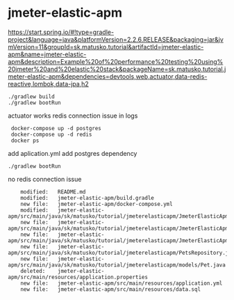 # jmeter-elastic-apm

https://start.spring.io/#!type=gradle-project&language=java&platformVersion=2.2.6.RELEASE&packaging=jar&jvmVersion=11&groupId=sk.matusko.tutorial&artifactId=jmeter-elastic-apm&name=jmeter-elastic-apm&description=Example%20of%20performance%20testing%20using%20jmeter%20and%20elastic%20stack&packageName=sk.matusko.tutorial.jmeter-elastic-apm&dependencies=devtools,web,actuator,data-redis-reactive,lombok,data-jpa,h2

    ./gradlew build
    ./gradlew bootRun
    
actuator works
redis connection issue in logs
    
     docker-compose up -d postgres
     docker-compose up -d redis
     docker ps
     
add aplication.yml
add postgres dependency
    
    ./gradlew bootRun

no redis connection issue

        modified:   README.md
        modified:   jmeter-elastic-apm/build.gradle
        new file:   jmeter-elastic-apm/docker-compose.yml
        modified:   jmeter-elastic-apm/src/main/java/sk/matusko/tutorial/jmeterelasticapm/JmeterElasticApmApplication.java
        new file:   jmeter-elastic-apm/src/main/java/sk/matusko/tutorial/jmeterelasticapm/JmeterElasticApmController.java
        new file:   jmeter-elastic-apm/src/main/java/sk/matusko/tutorial/jmeterelasticapm/JmeterElasticApmService.java
        new file:   jmeter-elastic-apm/src/main/java/sk/matusko/tutorial/jmeterelasticapm/PetsRepository.java
        new file:   jmeter-elastic-apm/src/main/java/sk/matusko/tutorial/jmeterelasticapm/models/Pet.java
        deleted:    jmeter-elastic-apm/src/main/resources/application.properties
        new file:   jmeter-elastic-apm/src/main/resources/application.yml
        new file:   jmeter-elastic-apm/src/main/resources/data.sql
